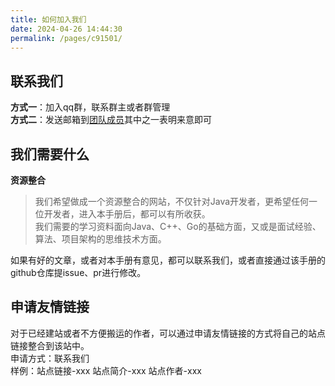 ```yaml
---
title: 如何加入我们
date: 2024-04-26 14:44:30
permalink: /pages/c91501/
---
```


## 联系我们
**方式一**：加入qq群，联系群主或者群管理  
**方式二**：发送邮箱到[团队成员](/pages/385249/#团队成员)其中之一表明来意即可

## 我们需要什么
**资源整合**
> 我们希望做成一个资源整合的网站，不仅针对Java开发者，更希望任何一位开发者，进入本手册后，都可以有所收获。  
> 我们需要的学习资料面向Java、C++、Go的基础方面，又或是面试经验、算法、项目架构的思维技术方面。

如果有好的文章，或者对本手册有意见，都可以联系我们，或者直接通过该手册的github仓库提issue、pr进行修改。

## 申请友情链接
对于已经建站或者不方便搬运的作者，可以通过申请友情链接的方式将自己的站点链接整合到该站中。  
申请方式：联系我们  
样例：站点链接-xxx 站点简介-xxx 站点作者-xxx
